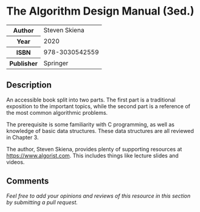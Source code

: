 # The Algorithm Design Manual (3ed.)

<table>
  <tr>
    <th>Author</th>
    <td>Steven Skiena</td>
  </tr>
  <tr>
    <th>Year</th>
    <td>2020</td>
  </tr>
  <tr>
    <th>ISBN</th>
    <td>978-3030542559</td>
  </tr>
  <tr>
    <th>Publisher</th>
    <td>Springer</td>
  </tr>
</table>

## Description

An accessible book split into two parts. The first part is a traditional exposition to the important topics, while the second part is a reference of the most common algorithmic problems.

The prerequisite is some familiarity with C programming, as well as knowledge of basic data structures. These data structures are all reviewed in Chapter 3.

The author, Steven Skiena, provides plenty of supporting resources at https://www.algorist.com. This includes things like lecture slides and videos.

## Comments

*Feel free to add your opinions and reviews of this resource in this section by submitting a pull request.*

